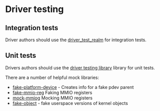 # Driver testing

## Integration tests

Driver authors should use the [driver_test_realm](/docs/development/drivers/testing/driver_test_realm.md)
for integration tests.

## Unit tests
Drivers authors should use the [driver testing library](/docs/development/sdk/driver-testing/driver-unit-testing-quick-start.md)
library for unit tests.

There are a number of helpful mock libraries:

* [fake-platform-device](/sdk/lib/driver/fake-platform-device/cpp/fake-pdev.h) - Creates info for a fake pdev parent
* [fake-mmio-reg](/sdk/lib/driver/fake-mmio-reg/cpp/fake-mmio-reg.h) Faking MMIO registers
* [mock-mmiog](/sdk/lib/driver/mock-mmio/cpp/region.h) Mocking MMIO registers
* [fake-object](/sdk/lib/driver/fake-object/cpp/README.md) - fake userspace versions of kernel objects
